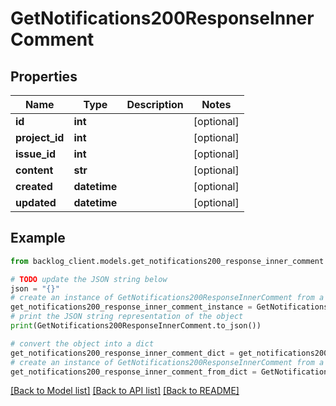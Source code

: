 # GetNotifications200ResponseInnerComment


## Properties

Name | Type | Description | Notes
------------ | ------------- | ------------- | -------------
**id** | **int** |  | [optional] 
**project_id** | **int** |  | [optional] 
**issue_id** | **int** |  | [optional] 
**content** | **str** |  | [optional] 
**created** | **datetime** |  | [optional] 
**updated** | **datetime** |  | [optional] 

## Example

```python
from backlog_client.models.get_notifications200_response_inner_comment import GetNotifications200ResponseInnerComment

# TODO update the JSON string below
json = "{}"
# create an instance of GetNotifications200ResponseInnerComment from a JSON string
get_notifications200_response_inner_comment_instance = GetNotifications200ResponseInnerComment.from_json(json)
# print the JSON string representation of the object
print(GetNotifications200ResponseInnerComment.to_json())

# convert the object into a dict
get_notifications200_response_inner_comment_dict = get_notifications200_response_inner_comment_instance.to_dict()
# create an instance of GetNotifications200ResponseInnerComment from a dict
get_notifications200_response_inner_comment_from_dict = GetNotifications200ResponseInnerComment.from_dict(get_notifications200_response_inner_comment_dict)
```
[[Back to Model list]](../README.md#documentation-for-models) [[Back to API list]](../README.md#documentation-for-api-endpoints) [[Back to README]](../README.md)


